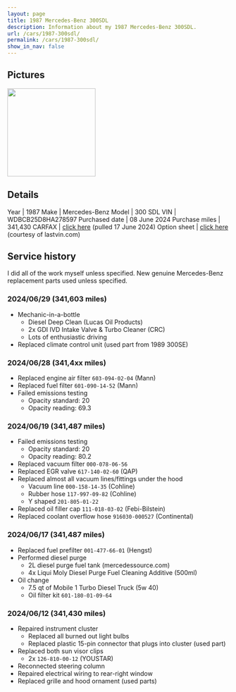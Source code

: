 ```yaml
---
layout: page
title: 1987 Mercedes-Benz 300SDL
description: Information about my 1987 Mercedes-Benz 300SDL.
url: /cars/1987-300sdl/
permalink: /cars/1987-300sdl/
show_in_nav: false
---
```


## Pictures

<a href="/assets/cars-1987-300sdl-1.jpg"><image src="/assets/cars-1987-300sdl-1.jpg" height="200px" /></a>

## Details

Year | 1987
Make | Mercedes-Benz
Model | 300 SDL
VIN | WDBCB25D8HA278597
Purchased date | 08 June 2024
Purchase miles | 341,430
CARFAX | [click here](/assets/cars-1987-300sdl-carfax-17jun2024.pdf) (pulled 17 June 2024)
Option sheet | [click here](/assets/cars-1987-300sdl-options-16jun2024.pdf) (courtesy of lastvin.com)

## Service history

I did all of the work myself unless specified.
New genuine Mercedes-Benz replacement parts used unless specified.


### 2024/06/29 (341,603 miles)
- Mechanic-in-a-bottle
    - Diesel Deep Clean (Lucas Oil Products)
    - 2x GDI IVD Intake Valve & Turbo Cleaner (CRC)
    - Lots of enthusiastic driving
- Replaced climate control unit (used part from 1989 300SE)


### 2024/06/28 (341,4xx miles)
- Replaced engine air filter `603-094-02-04` (Mann)
- Replaced fuel filter `601-090-14-52` (Mann)
- Failed emissions testing
    - Opacity standard: 20
    - Opacity reading: 69.3


### 2024/06/19 (341,487 miles)
- Failed emissions testing
    - Opacity standard: 20
    - Opacity reading: 80.2
- Replaced vacuum filter `000-078-06-56`
- Replaced EGR valve `617-140-02-60` (QAP)
- Replaced almost all vacuum lines/fittings under the hood
    - Vacuum line `000-158-14-35` (Cohline)
    - Rubber hose `117-997-09-82` (Cohline)
    - Y shaped `201-805-01-22`
- Replaced oil filler cap `111-018-03-02` (Febi-Bilstein)
- Replaced coolant overflow hose `916030-000527` (Continental)


### 2024/06/17 (341,487 miles)
- Replaced fuel prefilter `001-477-66-01` (Hengst)
- Performed diesel purge
    - 2L diesel purge fuel tank (mercedessource.com)
    - 4x Liqui Moly Diesel Purge Fuel Cleaning Additive (500ml)
- Oil change
    - 7.5 qt of Mobile 1 Turbo Diesel Truck (5w 40)
    - Oil filter kit `601-180-01-09-64`


### 2024/06/12 (341,430 miles)
- Repaired instrument cluster
    - Replaced all burned out light bulbs
    - Replaced plastic 15-pin connector that plugs into cluster (used part)
- Replaced both sun visor clips
    - 2x `126-810-00-12` (YOUSTAR)
- Reconnected steering column
- Repaired electrical wiring to rear-right window
- Replaced grille and hood ornament (used parts)
